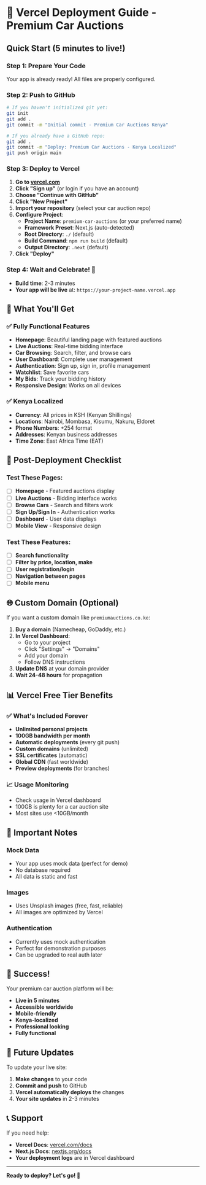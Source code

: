# 🚀 Vercel Deployment Guide - Premium Car Auctions

## Quick Start (5 minutes to live!)

### Step 1: Prepare Your Code
Your app is already ready! All files are properly configured.

### Step 2: Push to GitHub
```bash
# If you haven't initialized git yet:
git init
git add .
git commit -m "Initial commit - Premium Car Auctions Kenya"

# If you already have a GitHub repo:
git add .
git commit -m "Deploy: Premium Car Auctions - Kenya Localized"
git push origin main
```

### Step 3: Deploy to Vercel
1. **Go to [vercel.com](https://vercel.com)**
2. **Click "Sign up"** (or login if you have an account)
3. **Choose "Continue with GitHub"**
4. **Click "New Project"**
5. **Import your repository** (select your car auction repo)
6. **Configure Project**:
   - **Project Name**: `premium-car-auctions` (or your preferred name)
   - **Framework Preset**: Next.js (auto-detected)
   - **Root Directory**: `./` (default)
   - **Build Command**: `npm run build` (default)
   - **Output Directory**: `.next` (default)
7. **Click "Deploy"**

### Step 4: Wait and Celebrate! 🎉
- **Build time**: 2-3 minutes
- **Your app will be live** at: `https://your-project-name.vercel.app`

## 🎯 What You'll Get

### ✅ **Fully Functional Features**
- **Homepage**: Beautiful landing page with featured auctions
- **Live Auctions**: Real-time bidding interface
- **Car Browsing**: Search, filter, and browse cars
- **User Dashboard**: Complete user management
- **Authentication**: Sign up, sign in, profile management
- **Watchlist**: Save favorite cars
- **My Bids**: Track your bidding history
- **Responsive Design**: Works on all devices

### ✅ **Kenya Localized**
- **Currency**: All prices in KSH (Kenyan Shillings)
- **Locations**: Nairobi, Mombasa, Kisumu, Nakuru, Eldoret
- **Phone Numbers**: +254 format
- **Addresses**: Kenyan business addresses
- **Time Zone**: East Africa Time (EAT)

## 🔧 Post-Deployment Checklist

### Test These Pages:
- [ ] **Homepage** - Featured auctions display
- [ ] **Live Auctions** - Bidding interface works
- [ ] **Browse Cars** - Search and filters work
- [ ] **Sign Up/Sign In** - Authentication works
- [ ] **Dashboard** - User data displays
- [ ] **Mobile View** - Responsive design

### Test These Features:
- [ ] **Search functionality**
- [ ] **Filter by price, location, make**
- [ ] **User registration/login**
- [ ] **Navigation between pages**
- [ ] **Mobile menu**

## 🌐 Custom Domain (Optional)

If you want a custom domain like `premiumauctions.co.ke`:

1. **Buy a domain** (Namecheap, GoDaddy, etc.)
2. **In Vercel Dashboard**:
   - Go to your project
   - Click "Settings" → "Domains"
   - Add your domain
   - Follow DNS instructions
3. **Update DNS** at your domain provider
4. **Wait 24-48 hours** for propagation

## 📊 Vercel Free Tier Benefits

### ✅ **What's Included Forever**
- **Unlimited personal projects**
- **100GB bandwidth per month**
- **Automatic deployments** (every git push)
- **Custom domains** (unlimited)
- **SSL certificates** (automatic)
- **Global CDN** (fast worldwide)
- **Preview deployments** (for branches)

### 📈 **Usage Monitoring**
- Check usage in Vercel dashboard
- 100GB is plenty for a car auction site
- Most sites use <10GB/month

## 🚨 Important Notes

### **Mock Data**
- Your app uses mock data (perfect for demo)
- No database required
- All data is static and fast

### **Images**
- Uses Unsplash images (free, fast, reliable)
- All images are optimized by Vercel

### **Authentication**
- Currently uses mock authentication
- Perfect for demonstration purposes
- Can be upgraded to real auth later

## 🎉 Success!

Your premium car auction platform will be:
- **Live in 5 minutes**
- **Accessible worldwide**
- **Mobile-friendly**
- **Kenya-localized**
- **Professional looking**
- **Fully functional**

## 🔄 Future Updates

To update your live site:
1. **Make changes** to your code
2. **Commit and push** to GitHub
3. **Vercel automatically deploys** the changes
4. **Your site updates** in 2-3 minutes

## 📞 Support

If you need help:
- **Vercel Docs**: [vercel.com/docs](https://vercel.com/docs)
- **Next.js Docs**: [nextjs.org/docs](https://nextjs.org/docs)
- **Your deployment logs** are in Vercel dashboard

---

**Ready to deploy? Let's go! 🚀**
